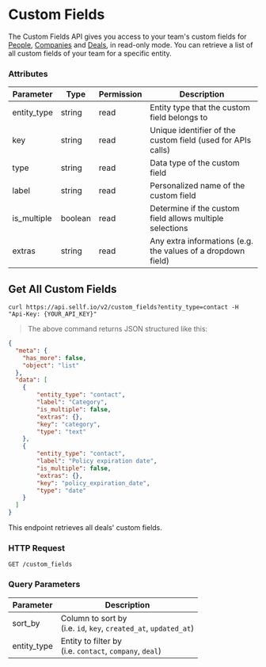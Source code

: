 # <a name="custom_fields"></a>Custom Fields

The Custom Fields API gives you access to your team's custom fields for [People](#people), [Companies](#companies) and [Deals](#deals), in read-only mode. You can retrieve a list of all custom fields of your team for a specific entity.

### Attributes

Parameter | Type | Permission | Description
--------- | ------- | ------- | -----------
entity_type | string | read | Entity type that the custom field belongs to
key | string | read | Unique identifier of the custom field (used for APIs calls)
type | string | read | Data type of the custom field
label | string | read | Personalized name of the custom field
is_multiple | boolean | read | Determine if the custom field allows multiple selections
extras | string | read | Any extra informations (e.g. the values of a dropdown field)


## Get All Custom Fields

```shell
curl https://api.sellf.io/v2/custom_fields?entity_type=contact -H "Api-Key: {YOUR_API_KEY}"
```

> The above command returns JSON structured like this:

```json
{
  "meta": {
    "has_more": false,
    "object": "list"
  },
  "data": [
    {
        "entity_type": "contact",
        "label": "Category",
        "is_multiple": false,
        "extras": {},
        "key": "category",
        "type": "text"
    },
    {
        "entity_type": "contact",
        "label": "Policy expiration date",
        "is_multiple": false,
        "extras": {},
        "key": "policy_expiration_date",
        "type": "date"
    }
  ]
}
```

This endpoint retrieves all deals' custom fields.

### HTTP Request

`GET /custom_fields`

### Query Parameters

Parameter | Description
--------- | -----------
sort_by | Column to sort by <br> (i.e. `id`, `key`, `created_at`, `updated_at`)
entity_type | Entity to filter by <br> (i.e. `contact`, `company`, `deal`)

